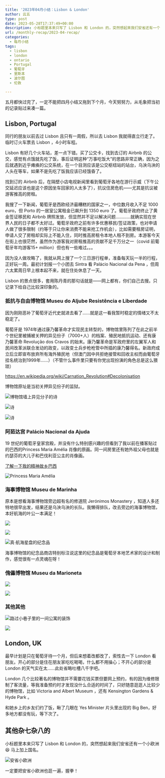 ```yaml
---
title: '2023年04月小结：Lisbon & London'
author: 云五
type: post
date: 2023-05-28T17:37:49+00:00
description: 小标题里本来只写了 Lisbon 和 London 的，突然想起来我们安省还有一个小欧洲 😆 马上加上国名。
url: /monthly-recap/2023-04-recap/
categories:
  - 每月小结
tags:
  - lisbon
  - london
  - ontario
  - Portugal
  - 葡萄牙
  - 里斯本
  - 波尔图
  - 伦敦

---
```

五月都快过完了，一定不能把四月小结又拖到下个月，今天努努力，从毛象把当初的记录贴过来凑一篇。

## Lisbon, Portugal

同行的朋友以前去过 Lisbon 且只有一周假，所以去 Lisbon 我就得直立行走了。临时订火车票去 Lisbon ，4小时车程。

Lisbon 有好几个火车站，差一点下错。买了公交卡，找到去订的 Airbnb 的公交，感觉有点饿就先吃了饭，事后证明这种“万事吃饭大”的思路非常正确，因为之后就遇到近乎瘫痪的公交系统，在一个目测应该是公交枢纽站的站台，乌泱乌泱的人头在等车，如果不是先吃了饭我应该已经饿昏了。

找到订的 Airbnb 后，在隔壁小店电视新闻里看到葡萄牙各地在游行示威（下午公交延迟应该也是这个原因坐车回家的人太多了），抗议住房危机——尤其是抗议被游客推高的房租。

我搜了一下新闻，葡萄牙是西欧经济最糟糕的国家之一，中位数月收入不足 1000 euro，但 Porto 的一居室公寓租金已飙升到 1350 euro 了。葡萄牙政府终止了黄金签证移民和 Airbnb 牌照发放，但显然并不足以解决问题…………就确实现在世界人民的日子都不太好过。葡萄牙政府之前有许多优惠移民/签证政策，也对申请人做了很多限制（约等于只让你来消费不能来抢工作机会），比如需要租房证明，申请人交了房租却实际上不能入住，同时推高房租令本地人租不到房。本游客今天在街上也很茫然，虽然作为游客我对房租推高的贡献不足千万分之一（covid 前葡萄牙年均游客15+ million）但也有一些难过。。。

因为没人做攻略了，我就从网上搜了一个三日游行程单，准备每天玩一半的行程，正好玩一周。最初计划报一个小团去 Sintra 看 Palácio Nacional da Pena ，但周六太累周日早上根本起不来，就在住处休息了一天。

Lisbon 的景点很多，套用陈丹青的那句话就是——网上都有，你们自己去搜。只记录下给自己比较深印象的。

### 抵抗与自由博物馆 Museu do Aljube Resistência e Liberdade

因为刚刚恶补了葡萄牙近代史就进去看了……就是这一看我暂时稳定的情绪又不太稳定了。

葡萄牙是 1974年通过康乃馨革命才实现民主转型的，博物馆里陈列了在此之前半个世纪里被捕被关押的异见份子（7000+人）的档案、殖民地抵抗运动、还有康乃馨革命 Revolução dos Cravos 的始末。康乃馨革命是军政府里的左翼军人和民间改革派联合发动的政变，以政变士兵步枪枪管中所插的康乃馨得名。新政府成立后立即宣布放弃所有海外殖民地（但澳门因中共拒绝接管和回收主权而由葡萄牙挂名统治到1999年……）（不管什么事件里只要有你党出现扮演的角色总是这么猥琐）

<https://en.wikipedia.org/wiki/Carnation_Revolution#Decolonisation>

博物馆原址是当初关押异见份子的监狱。

![博物馆墙上异见分子的诗](https://media.go5.dev/go5media/media_attachments/files/110/129/588/679/113/093/original/1cf92e542867be9a.jpeg)


![诗](https://media.go5.dev/go5media/media_attachments/files/110/129/588/663/962/255/original/1fd5e623f8a9852c.jpeg)

![诗](https://media.go5.dev/go5media/media_attachments/files/110/129/588/785/867/626/original/2d582f81754a29b9.jpeg)

### 阿茹达宫 Palácio Nacional da Ajuda

19 世纪的葡萄牙皇家宫殿，并没有什么特别感兴趣的但看到了我以前在播客贴过的巴西的Princess Maria Amélia 肖像的原画。同一间房里还有她外祖父母也就是约瑟芬的大儿子和巴伐利亚公主的肖像画。

[了解一下我的精神故乡巴西](/reading/several-books-about-brazil/)

![Princess Maria Amélia](https://media.go5.dev/go5media/media_attachments/files/110/134/648/349/334/074/original/6b0245a4f29468ef.jpeg)

### 海事博物馆 Museu de Marinha

原本是想看海事博物馆旁边超有名的修道院 Jerónimos Monastery ，知道人多还特地很早出发，结果还是乌泱乌泱的长队。我懒得排队，改去旁边的海事博物馆，本好航海的叶公一本满足！

![](https://media.go5.dev/go5media/media_attachments/files/110/145/747/030/681/382/original/335c9a462a57e4d7.jpeg)

![](https://media.go5.dev/go5media/media_attachments/files/110/145/747/069/971/619/original/f393351f45e6d59b.jpeg")

![真·航海星盘的纪念品](https://media.go5.dev/go5media/media_attachments/files/110/147/262/171/863/240/original/43333ffb64e774dc.jpeg)

海事博物馆的纪念品商店特别标注说这里的纪念品是葡萄牙本地艺术家的设计和制作，感觉很有一点灵魂在呀！

### 傀儡博物馆 Museu da Marioneta

![](https://media.go5.dev/go5media/media_attachments/files/110/157/366/235/729/027/original/f3c133d0aedb8d31.jpeg")

![](https://media.go5.dev/go5media/media_attachments/files/110/157/366/296/185/125/original/2535b843f67a10b8.jpeg)

### 其他其他

![路过小巷子里的一间公寓的装饰](https://media.go5.dev/go5media/media_attachments/files/110/156/702/445/688/714/original/1cf98ceaa09d1c80.jpeg)

![](https://media.go5.dev/go5media/media_attachments/files/110/158/727/864/222/077/original/49e8a81e632df38a.jpeg)

## London, UK

最早计划是只在葡萄牙待一个月，但后来想着改都改了，索性去一下 London 看朋友。开心的部分是住在朋友家吃吃喝喝，什么都不用操心；不开心的部分是 London 的天气实在太……此处省略吐槽八千字吧。

London 几个比较著名的博物馆并不需要花钱买票但要网上预约，有的因为维修限制了客流量，等我准备预约时才发现没什么合适的时间了，只好随意逛逛人比较少的博物馆，比如 Victoria and Albert Museum ，还有 Kensington Gardens & Hyde Park 。

和她乡上的乡友们约了饭，瞅了几眼在 Yes Minister 片头里出现的 Big Ben，好多地方都没有玩，等下次了。

## 其他杂七杂八的

小标题里本来只写了 Lisbon 和 London 的，突然想起来我们安省还有一个小欧洲 😆 马上加上国名。

![安省小欧洲](https://media.go5.dev/go5media/media_attachments/files/107/771/537/088/825/496/original/50aa4f72a5a2dfbb.png)

一定要把安省小欧洲也逛一遍，握拳！